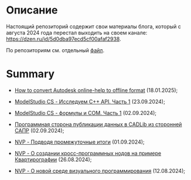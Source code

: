 # Описание

Настоящий репозиторий содержит свои материалы блога, который с августа 2024 года перестал выходить на своем канале: https://dzen.ru/id/5d0dba97ecd5cf00afaf2938.

По репозиториям см. отдельный [файл](./RepoAbout.md).

# Summary

* [How to convert Autodesk online-help to offline format](./blog/article_18012025_DOC_1.md) (18.01.2025);

* [ModelStudio CS  - Исследуем C++ API. Часть 1](./blog/article_23092024_MST.md) (23.09.2024);

* [ModelStudio CS - формулы и COM. Часть 1](./blog/article_02092024_MST.md) (02.09.2024);

* [Программная сторона публикации данных в CADLib из сторонней САПР](./blog/article_02092024_CS.md) (02.09.2024);

* [NVP - Подводя промежуточные итоги](./blog/article_01092024_NVP.md) (01.09.2024);

* [NVP - О создании кросс-программных нодов на примере Квартирографии](./blog/article_26082024_NVP.md) (26.08.2024);

* [NVP - О новой среде визуального программирования](./blog/article_12082024_NVP.md) (12.08.2024);

